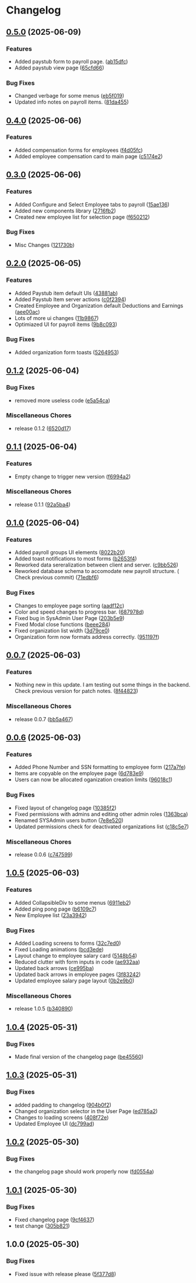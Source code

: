 # Changelog

## [0.5.0](https://github.com/ChickenNuggetsPerson/BigBooks/compare/v0.4.0...v0.5.0) (2025-06-09)


### Features

* Added paystub form to payroll page. ([ab15dfc](https://github.com/ChickenNuggetsPerson/BigBooks/commit/ab15dfc4dbb40714a5082e88bc041c9038ff712e))
* Added paystub view page ([65cfd66](https://github.com/ChickenNuggetsPerson/BigBooks/commit/65cfd666aeaaf8362a8d8608ee48aeb1154aca7e))


### Bug Fixes

* Changed verbage for some menus ([eb5f019](https://github.com/ChickenNuggetsPerson/BigBooks/commit/eb5f01986b03496c147d9233cbf555199288ddd0))
* Updated info notes on payroll items. ([81da455](https://github.com/ChickenNuggetsPerson/BigBooks/commit/81da455881713180992685e39652a095b5cd2a1c))

## [0.4.0](https://github.com/ChickenNuggetsPerson/BigBooks/compare/v0.3.0...v0.4.0) (2025-06-06)


### Features

* Added compensation forms for employees ([f4d05fc](https://github.com/ChickenNuggetsPerson/BigBooks/commit/f4d05fc15fd17e9cac653d3facab2f459a0d3349))
* Added employee compensation card to main page ([c5174e2](https://github.com/ChickenNuggetsPerson/BigBooks/commit/c5174e2c5f462ac8623c9dce4e8997256a89de58))

## [0.3.0](https://github.com/ChickenNuggetsPerson/BigBooks/compare/v0.2.0...v0.3.0) (2025-06-06)


### Features

* Added Configure and Select Employee tabs to payroll ([15ae136](https://github.com/ChickenNuggetsPerson/BigBooks/commit/15ae1366a1ef89e365b67e7e0db8e786d03d75b0))
* Added new components library ([2716fb2](https://github.com/ChickenNuggetsPerson/BigBooks/commit/2716fb26afa4f82a497698e9ab92f17369b7d939))
* Created new employee list for selection page ([f650212](https://github.com/ChickenNuggetsPerson/BigBooks/commit/f650212daf837c69e38ef93403d144f2a86ee33f))


### Bug Fixes

* Misc Changes ([121730b](https://github.com/ChickenNuggetsPerson/BigBooks/commit/121730b599c037ee9a3f652712ac8c11a389b4da))

## [0.2.0](https://github.com/ChickenNuggetsPerson/BigBooks/compare/v0.1.2...v0.2.0) (2025-06-05)


### Features

* Added Paystub item default UIs ([43881ab](https://github.com/ChickenNuggetsPerson/BigBooks/commit/43881abc5276e6c3f235f02ef043f4e6d27cd99c))
* Added Paystub Item server actions ([c0f2394](https://github.com/ChickenNuggetsPerson/BigBooks/commit/c0f239480c8d895c9dc28168aa1483347f236240))
* Created Employee and Organization default Deductions and Earnings ([aee00ac](https://github.com/ChickenNuggetsPerson/BigBooks/commit/aee00acfef4f1490e9bbd4f2bf9e3cafec208f09))
* Lots of more ui changes ([11b9867](https://github.com/ChickenNuggetsPerson/BigBooks/commit/11b9867d426542ed1ae0d8f4547531f3348cfc9b))
* Optimiazed UI for payroll items ([9b8c093](https://github.com/ChickenNuggetsPerson/BigBooks/commit/9b8c09377807e7a61e607c3d10add3ccbc4e1f87))


### Bug Fixes

* Added organization form toasts ([5264953](https://github.com/ChickenNuggetsPerson/BigBooks/commit/52649531ad2e2e0346f4cd1d7fa9f1ca34c7767d))

## [0.1.2](https://github.com/ChickenNuggetsPerson/BigBooks/compare/v0.1.1...v0.1.2) (2025-06-04)


### Bug Fixes

* removed more useless code ([e5a54ca](https://github.com/ChickenNuggetsPerson/BigBooks/commit/e5a54ca161b27cb5215fc584aaaeffa12fab4c53))


### Miscellaneous Chores

* release 0.1.2 ([6520d17](https://github.com/ChickenNuggetsPerson/BigBooks/commit/6520d1704c54f8923407d2ad53c74931b2fc2598))

## [0.1.1](https://github.com/ChickenNuggetsPerson/BigBooks/compare/v0.1.0...v0.1.1) (2025-06-04)


### Features

* Empty change to trigger new version ([f6994a2](https://github.com/ChickenNuggetsPerson/BigBooks/commit/f6994a21320b1f1611fabccb8cf7d8e008d59f5c))


### Miscellaneous Chores

* release 0.1.1 ([92a5ba4](https://github.com/ChickenNuggetsPerson/BigBooks/commit/92a5ba4bbe83e88505b6cb41fe66710bf296871e))

## [0.1.0](https://github.com/ChickenNuggetsPerson/BigBooks/compare/v0.0.7...v0.1.0) (2025-06-04)


### Features

* Added payroll groups UI elements ([8022b20](https://github.com/ChickenNuggetsPerson/BigBooks/commit/8022b20d925272e076940c7000b2bf52b60affa8))
* Added toast notifications to most forms ([b2653f4](https://github.com/ChickenNuggetsPerson/BigBooks/commit/b2653f4af14a09461e5ee28ad23065287005db76))
* Reworked data sereralization between client and server. ([c9bb526](https://github.com/ChickenNuggetsPerson/BigBooks/commit/c9bb526b8851110043ebbab69469d478b124ed01))
* Reworked database schema to accomodate new payroll structure. ( Check previous commit) ([71edbf6](https://github.com/ChickenNuggetsPerson/BigBooks/commit/71edbf65bf0018fc2cdb6b75c4cee2f2c6371e36))


### Bug Fixes

* Changes to employee page sorting ([aadf12c](https://github.com/ChickenNuggetsPerson/BigBooks/commit/aadf12cabad61b5aa322098beb6ae76e26ce134e))
* Color and speed changes to progress bar. ([687978d](https://github.com/ChickenNuggetsPerson/BigBooks/commit/687978d1d11c918b0f722e3438101e4c80dc4ae9))
* Fixed bug in SysAdmin User Page ([203b5e9](https://github.com/ChickenNuggetsPerson/BigBooks/commit/203b5e934916944f3d2cc401332a99a1d2df4902))
* Fixed Modal close functions ([beee284](https://github.com/ChickenNuggetsPerson/BigBooks/commit/beee284b84fa39152dc149796df8fb8ef92ad9bc))
* Fixed organization list width ([3d79ce0](https://github.com/ChickenNuggetsPerson/BigBooks/commit/3d79ce0ac3b2ade83f6ea3f7bbab25bf08cff374))
* Organization form now formats address correctly. ([951197f](https://github.com/ChickenNuggetsPerson/BigBooks/commit/951197f229627c634c4b824f2ee7e740fbc0d074))

## [0.0.7](https://github.com/ChickenNuggetsPerson/BigBooks/compare/v0.0.6...v0.0.7) (2025-06-03)


### Features

* Nothing new in this update. I am testing out some things in the backend. Check previous version for patch notes. ([8f44823](https://github.com/ChickenNuggetsPerson/BigBooks/commit/8f44823b339e05f99113f2668c79e5f32f58a7a2))


### Miscellaneous Chores

* release 0.0.7 ([bb5a467](https://github.com/ChickenNuggetsPerson/BigBooks/commit/bb5a467f4eb16e51d485dccf9bc8badd29aa2b19))

## [0.0.6](https://github.com/ChickenNuggetsPerson/BigBooks/compare/v1.0.5...v0.0.6) (2025-06-03)


### Features

* Added Phone Number and SSN formatting to employee form ([217a7fe](https://github.com/ChickenNuggetsPerson/BigBooks/commit/217a7fea2045032a317900ea5aa4164be278bca5))
* Items are copyable on the employee page ([6d783e9](https://github.com/ChickenNuggetsPerson/BigBooks/commit/6d783e91c1bf51cd54e18ce73ae7850f51dab4e1))
* Users can now be allocated oganization creation limits ([96018c1](https://github.com/ChickenNuggetsPerson/BigBooks/commit/96018c134186c422d3b690e0e1d536b0142538f3))


### Bug Fixes

* Fixed layout of changelog page ([10385f2](https://github.com/ChickenNuggetsPerson/BigBooks/commit/10385f273317a274add34d9bd4f34707e2a88ed7))
* Fixed permissions with admins and editing other admin roles ([1363bca](https://github.com/ChickenNuggetsPerson/BigBooks/commit/1363bca06bdc0857a1a632f6c2ec18c3c88e8b86))
* Renamed SYSAdmin users button ([7e8e520](https://github.com/ChickenNuggetsPerson/BigBooks/commit/7e8e520230b90335f46430a8656a9e21cc4a511c))
* Updated permissions check for deactivated organizations list ([c18c5e7](https://github.com/ChickenNuggetsPerson/BigBooks/commit/c18c5e777d080412ffa4f423a0fed93f0906e0bb))


### Miscellaneous Chores

* release 0.0.6 ([c747599](https://github.com/ChickenNuggetsPerson/BigBooks/commit/c74759942f71b6464eb7b5007d48d24e9a627071))

## [1.0.5](https://github.com/ChickenNuggetsPerson/BigBooks/compare/v1.0.4...v1.0.5) (2025-06-03)


### Features

* Added CollapsibleDiv to some menus ([6911eb2](https://github.com/ChickenNuggetsPerson/BigBooks/commit/6911eb2e2bee07d6da6d7ce2d33a15df3854ddb9))
* Added ping pong page ([b6109c7](https://github.com/ChickenNuggetsPerson/BigBooks/commit/b6109c7acee44cb73e46f9b327ad2786dad303c0))
* New Employee list ([23a3942](https://github.com/ChickenNuggetsPerson/BigBooks/commit/23a394261c996c3e8ba89b6de8a6bc3d91b7bc3b))


### Bug Fixes

* Added Loading screens to forms ([32c7ed0](https://github.com/ChickenNuggetsPerson/BigBooks/commit/32c7ed003725d199c9e1cea8953157188c88f5ac))
* Fixed Loading animations ([bcd3ede](https://github.com/ChickenNuggetsPerson/BigBooks/commit/bcd3edeb650cdc62f8c67f4161a6fdaedcc73d1f))
* Layout change to employee salary card ([5148b54](https://github.com/ChickenNuggetsPerson/BigBooks/commit/5148b54d37a46bc103e2b50c07437addcf58647d))
* Reduced clutter with form inputs in code ([ae932aa](https://github.com/ChickenNuggetsPerson/BigBooks/commit/ae932aa84e9ba648d2336954e58e50a469e566f4))
* Updated back arrows ([ce995ba](https://github.com/ChickenNuggetsPerson/BigBooks/commit/ce995ba598932dd7fe9099775b8cace72cac6083))
* Updated back arrows in employee pages ([3f83242](https://github.com/ChickenNuggetsPerson/BigBooks/commit/3f83242cc658613a15507cff4b8bc643d3cf6570))
* Updated employee salary page layout ([0b2e9b0](https://github.com/ChickenNuggetsPerson/BigBooks/commit/0b2e9b06bf251e648c9dca26b0422f6ff33328d6))


### Miscellaneous Chores

* release 1.0.5 ([b340890](https://github.com/ChickenNuggetsPerson/BigBooks/commit/b3408900947441dce351b5594dc42096dc89c6e0))

## [1.0.4](https://github.com/ChickenNuggetsPerson/BigBooks/compare/v1.0.3...v1.0.4) (2025-05-31)


### Bug Fixes

* Made final version of the changelog page ([be45560](https://github.com/ChickenNuggetsPerson/BigBooks/commit/be455605021a3a2e6a3b459b25526ba49ff7ef79))

## [1.0.3](https://github.com/ChickenNuggetsPerson/BigBooks/compare/v1.0.2...v1.0.3) (2025-05-31)


### Bug Fixes

* added padding to changelog ([904b0f2](https://github.com/ChickenNuggetsPerson/BigBooks/commit/904b0f21a242a0b0c85f1dc0b5f13bd4802d20ab))
* Changed organization selector in the User Page ([ed785a2](https://github.com/ChickenNuggetsPerson/BigBooks/commit/ed785a23fe80ebfee1fecd216081a208d4e6b3bd))
* Changes to loading screens ([408f72e](https://github.com/ChickenNuggetsPerson/BigBooks/commit/408f72e2cda1f25d129c2d86485311ec543c26b7))
* Updated Employee UI ([dc799ad](https://github.com/ChickenNuggetsPerson/BigBooks/commit/dc799ad5d4d85f50df78339417be89cbbe7f66a7))

## [1.0.2](https://github.com/ChickenNuggetsPerson/BigBooks/compare/v1.0.1...v1.0.2) (2025-05-30)


### Bug Fixes

* the changelog page should work properly now ([fd0554a](https://github.com/ChickenNuggetsPerson/BigBooks/commit/fd0554a8784acfaa68c03afbdedf438b7112f082))

## [1.0.1](https://github.com/ChickenNuggetsPerson/BigBooks/compare/v1.0.0...v1.0.1) (2025-05-30)


### Bug Fixes

* Fixed changelog page ([9cf4637](https://github.com/ChickenNuggetsPerson/BigBooks/commit/9cf4637578773bd3489534fd6c17f10c472aefce))
* test change ([305b821](https://github.com/ChickenNuggetsPerson/BigBooks/commit/305b82170a9570e8c6dcd320fd65c602be89c50c))

## 1.0.0 (2025-05-30)


### Bug Fixes

* Fixed issue with release please ([5f377d8](https://github.com/ChickenNuggetsPerson/BigBooks/commit/5f377d815dc4b9a8f1b45edd9f25d3ede2df0071))

